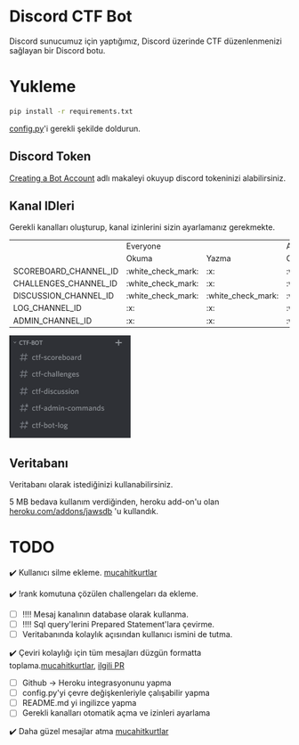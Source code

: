 # Discord CTF Bot

Discord sunucumuz için yaptığımız, Discord üzerinde CTF düzenlenmenizi sağlayan bir Discord botu.


# Yukleme

```bash
pip install -r requirements.txt
```

[config.py](./config.py)'i gerekli şekilde doldurun.

## Discord Token

[Creating a Bot Account](https://discordpy.readthedocs.io/en/latest/discord.html#discord-intro) adlı makaleyi okuyup discord tokeninizi alabilirsiniz.

## Kanal IDleri

Gerekli kanalları oluşturup, kanal izinlerini sizin ayarlamanız gerekmekte.

<table>
  <tr>
      <td rowspan="2" ></td>
      <td colspan="2" >Everyone</td>
      <td colspan="2" >Admins</td>
  </tr>
  <tr>
      <td>  Okuma</td>
      <td> Yazma</td>
      <td>  Okuma</td>
      <td> Yazma</td>
  </tr>
  <tr>
      <td>SCOREBOARD_CHANNEL_ID</td>
      <td>:white_check_mark:</td>
      <td>:x:</td>
      <td>:white_check_mark:</td>
      <td>:white_check_mark:</td>
  </tr>
  <tr>
      <td>CHALLENGES_CHANNEL_ID</td>
      <td>:white_check_mark:</td>
      <td>:x:</td>
      <td>:white_check_mark:</td>
      <td>:white_check_mark:</td>
  </tr>
  <tr>
      <td>DISCUSSION_CHANNEL_ID</td>
      <td>:white_check_mark:</td>
      <td>:white_check_mark:</td>
      <td>:white_check_mark:</td>
      <td>:white_check_mark:</td>
  </tr>
  <tr>
      <td>LOG_CHANNEL_ID</td>
      <td>:x:</td>
      <td>:x:</td>
      <td>:white_check_mark:</td>
      <td>:x:</td>
  </tr>
  <tr>
      <td>ADMIN_CHANNEL_ID</td>
      <td>:x:</td>
      <td>:x:</td>
      <td>:white_check_mark:</td>
      <td>:white_check_mark:</td>
  </tr>
</table>

![Channels](./channels.png "Channels")

## Veritabanı

Veritabanı olarak istediğinizi kullanabilirsiniz.

5 MB bedava kullanım verdiğinden, heroku add-on'u olan
[heroku.com/addons/jawsdb](https://elements.heroku.com/addons/jawsdb) 'u kullandık.


# TODO
:heavy_check_mark: Kullanıcı silme ekleme. [mucahitkurtlar](https://github.com/mucahitkurtlar)

:heavy_check_mark: !rank komutuna çözülen challengeları da ekleme.

- [ ] :bangbang::bangbang: Mesaj kanalının database olarak kullanma.
- [ ] :bangbang::bangbang: Sql query'lerini Prepared Statement'lara çevirme.
- [ ] Veritabanında kolaylık açısından kullanıcı ismini de tutma.

:heavy_check_mark: Çeviri kolaylığı için tüm mesajları düzgün formatta toplama.[mucahitkurtlar](https://github.com/mucahitkurtlar), [ilgili PR](https://github.com/AUCyberClub/Discord-CTF-Bot/pull/3)

- [ ] Github -> Heroku integrasyonunu yapma
- [ ] config.py'yi çevre değişkenleriyle çalışabilir yapma
- [ ] README.md yi ingilizce yapma
- [ ] Gerekli kanalları otomatik açma ve izinleri ayarlama

:heavy_check_mark: Daha güzel mesajlar atma [mucahitkurtlar](https://github.com/mucahitkurtlar)

